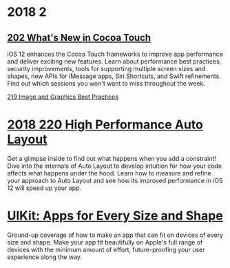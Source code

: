 # 2018 2

## [202 What's New in Cocoa Touch](https://developer.apple.com/videos/play/wwdc2018/202/)

iOS 12 enhances the Cocoa Touch frameworks to improve app performance and deliver exciting new features. Learn about performance best practices, security improvements, tools for supporting multiple screen sizes and shapes, new APIs for iMessage apps, Siri Shortcuts, and Swift refinements. Find out which sessions you won't want to miss throughout the week.


[219 Image and Graphics Best Practices](https://developer.apple.com/videos/play/wwdc2018/219)



# [2018 220 High Performance Auto Layout](https://developer.apple.com/videos/play/wwdc2018/220)

Get a glimpse inside to find out what happens when you add a constraint! Dive into the internals of Auto Layout to develop intuition for how your code affects what happens under the hood. Learn how to measure and refine your approach to Auto Layout and see how its improved performance in iOS 12 will speed up your app.


# [UIKit: Apps for Every Size and Shape](https://developer.apple.com/videos/play/wwdc2018/235)

Ground-up coverage of how to make an app that can fit on devices of every size and shape. Make your app fit beautifully on Apple's full range of devices with the minimum amount of effort, future-proofing your user experience along the way.
